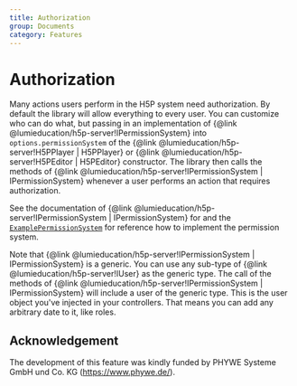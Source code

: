 ```yaml
---
title: Authorization
group: Documents
category: Features
---
```


# Authorization

Many actions users perform in the H5P system need authorization. By default the
library will allow everything to every user. You can customize who can do what,
but passing in an implementation of {@link
@lumieducation/h5p-server!IPermissionSystem} into `options.permissionSystem` of
the {@link @lumieducation/h5p-server!H5PPlayer | H5PPlayer} or {@link
@lumieducation/h5p-server!H5PEditor | H5PEditor} constructor. The library then
calls the methods of {@link @lumieducation/h5p-server!IPermissionSystem |
IPermissionSystem} whenever a user performs an action that requires
authorization.

See the documentation of {@link @lumieducation/h5p-server!IPermissionSystem |
IPermissionSystem} for and the
[`ExamplePermissionSystem`](https://github.com/Lumieducation/H5P-Nodejs-library/blob/release/packages/h5p-rest-example-server/src/ExamplePermissionSystem.ts)
for reference how to implement the permission system.

Note that {@link @lumieducation/h5p-server!IPermissionSystem |
IPermissionSystem} is a generic. You can use any sub-type of {@link
@lumieducation/h5p-server!IUser} as the generic type. The call of the methods of
{@link @lumieducation/h5p-server!IPermissionSystem | IPermissionSystem} will
include a user of the generic type. This is the user object you've injected in
your controllers. That means you can add any arbitrary date to it, like roles.

## Acknowledgement

The development of this feature was kindly funded by PHYWE Systeme GmbH und Co.
KG (https://www.phywe.de/).
